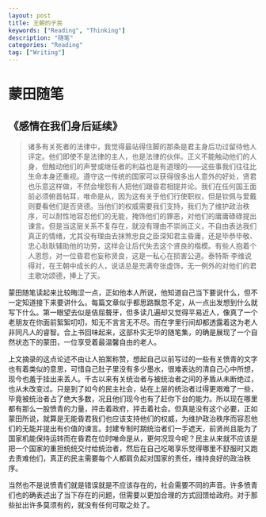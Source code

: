 ```yaml
---
layout: post
title: 王朝的子民
keywords: ["Reading", "Thinking"]
description: "随笔"
categories: "Reading"
tag: ["Writing"]
---
```


# 蒙田随笔  

## 《感情在我们身后延续》  
> 诸多有关死者的法律中，我觉得最站得住脚的那条是君主身后功过留待他人评定。他们即使不是法律的主人，也是法律的伙伴。正义不能触动他们的人身，但触动他们的声誉或继任者的利益也是有道理的——这些事我们往往比生命本身还重视。遵守这一传统的国家可以获得很多出人意外的好处，贤君也乐意这样做，不然会埋怨有人把他们跟昏君相提并论。我们在任何国王面前必须俯首帖耳，唯命是从，因为这有关于他们行使职权，但是钦佩与爱戴则要看他们是否贤德。当他们的权威需要我们支持，我们为了维护政治秩序，可以耐性地容忍他们的无能，掩饰他们的罪恶，对他们的庸庸碌碌提出谏言。但是当这层关系不复存在，就没有理由不崇尚正义，不自由表达我们真正的情绪，尤其没有理由去抹煞忠良之臣深知君主昏庸，还是毕恭毕敬、忠心耿耿辅助他的功劳，这样会让后代失去这个贤良的楷模。有些人抱着个人恩怨，对一位昏君也妄称贤良，这是一私心在损害公道。泰特斯·李维说得对，在王朝中成长的人，说话总是充满夸张虚饰，无一例外的对他们的君主歌功颂德，捧上了天。

蒙田随笔读起来比较晦涩一点，正如他本人所说，他知道自己当下要说什么，但不一定知道接下来要讲什么。每篇文章似乎都思路飘忽不定，从一点出发想到什么就写下什么。第一眼望去似是佶屈聱牙，但多读几遍却又觉得平易近人，像真了一个老朋友在你面前絮絮叨叨，知无不言言无不尽。而在字里行间却都透露着这为老人非同凡人的睿智。合上书回味起来，这部朴实无华的随笔集，的确是展现了一个自然状态下的蒙田，一位享受着最温馨自由的老人。

上文摘录的这点论述不由让人拍案称赞，想起自己以前写过的一些有关愤青的文字也有着类似的意思，可惜自己肚子里没有多少墨水，很难表达的清自己心中所想，现今也羞于挂出来丢人。千古以来有关统治者与被统治者之间的矛盾从未断绝过，也从未改变过。只是到了如今的民主社会，站在上层的统治者过得更艰难了一些，毕竟被统治者占了绝大多数，况且他们现今也有了赶你下台的能力。所以现在哪里都有那么一股愤青的力量，抨击着政府，抨击着社会。但真是没有这个必要，正如蒙田所说，就算是无能昏君我们也应该支持他们的权威，为维护政治秩序而容忍他们的无能并提出有价值的谏言。封建专制时期统治者们一手遮天，前贤尚且能为了国家机能保持运转而在昏君在位时唯命是从，更何况现今呢？民主从来就不应该是把一个国家的重担统统交付给统治者，然后在自己吃喝享乐觉得哪里不舒服时又跑去责难他们，真正的民主需要每个人都肩负起对国家的责任，维持良好的政治秩序。

当然也不是说愤青们就是错误就是不应该存在的，社会需要不同的声音。许多愤青们也的确表述出了当下存在的问题，但需要以更加合理的方式回馈给政府。对于那些扯出许多莫须有的，就没有任何可取之处了。
